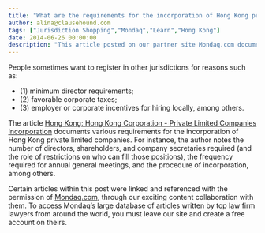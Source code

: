 ```yaml
---
title: "What are the requirements for the incorporation of Hong Kong private limited companies?"
author: alina@clausehound.com
tags: ["Jurisdiction Shopping","Mondaq","Learn","Hong Kong"]
date: 2014-06-26 00:00:00
description: "This article posted on our partner site Mondaq.com documents various requirements for the incorporation of Hong Kong private limited companies."
---
```


People sometimes want to register in other jurisdictions for reasons such as:
- (1) minimum director requirements; 
- (2) favorable corporate taxes; 
- (3) employer or corporate incentives for hiring locally, among others. 

The article [Hong Kong: Hong Kong Corporation - Private Limited Companies Incorporation](http://www.mondaq.com/hongkong/x/323282/offshore+financial+centres/Hong+Kong+Private+Limited+Companies+Incorporation) documents various requirements for the incorporation of Hong Kong private limited companies. For instance, the author notes the number of directors, shareholders, and company secretaries required (and the role of restrictions on who can fill those positions), the frequency required for annual general meetings, and the procedure of incorporation, among others.

Certain articles within this post were linked and referenced with the permission of [Mondaq.com](https://www.mondaq.com/?clear=true), through our exciting content collaboration with them.  To access Mondaq’s large database of articles written by top law firm lawyers from around the world, you must leave our site and create a free account on theirs.

